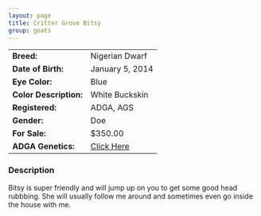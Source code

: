 ```yaml
---
layout: page
title: Critter Grove Bitsy
group: goats
---
```


| | |
|:---|:---
|**Breed:**|Nigerian Dwarf
|**Date of Birth:**|January 5, 2014
|**Eye Color:**|Blue
|**Color Description:**|White Buckskin
|**Registered:**|ADGA, AGS
|**Gender:**|Doe
|**For Sale:**|$350.00
|**ADGA Genetics:**|[Click Here](http://www.adgagenetics.org/GoatDetail.aspx?RegNumber=D001671697)
### Description

Bitsy is super friendly and will jump up on you to get some good head rubbbing. She will usually follow me around and sometimes even go inside the house with me. 
